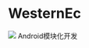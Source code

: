# WesternEc
[![](https://img.shields.io/github/issues/qq524787275/WesternEc.svg)](https://github.com/qq524787275/WesternEc/issues)
Android模块化开发
